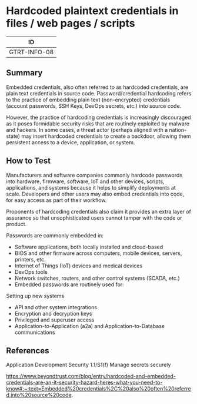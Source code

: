 # Hardcoded plaintext credentials in files / web pages / scripts

|ID          |
|------------|
|GTRT-INFO-08|

## Summary

Embedded credentials, also often referred to as hardcoded credentials, are plain text credentials in source code. Password/credential hardcoding refers to the practice of embedding plain text (non-encrypted) credentials (account passwords, SSH Keys, DevOps secrets, etc.) into source code.

However, the practice of hardcoding credentials is increasingly discouraged as it poses formidable security risks that are routinely exploited by malware and hackers. In some cases, a threat actor (perhaps aligned with a nation-state) may insert hardcoded credentials to create a backdoor, allowing them persistent access to a device, application, or system.

## How to Test

Manufacturers and software companies commonly hardcode passwords into hardware, firmware, software, IoT and other devices, scripts, applications, and systems because it helps to simplify deployments at scale. Developers and other users may also embed credentials into code, for easy access as part of their workflow.

Proponents of hardcoding credentials also claim it provides an extra layer of assurance so that unsophisticated users cannot tamper with the code or product.

Passwords are commonly embedded in:

- Software applications, both locally installed and cloud-based
- BIOS and other firmware across computers, mobile devices, servers, printers, etc.
- Internet of Things (IoT) devices and medical devices
- DevOps tools
- Network switches, routers, and other control systems (SCADA, etc.)
- Embedded passwords are routinely used for:

Setting up new systems
- API and other system integrations
- Encryption and decryption keys
- Privileged and superuser access
- Application-to-Application (a2a) and Application-to-Database communications

## References

Application Development Security 1.1/S1(f) Manage secrets securely

https://www.beyondtrust.com/blog/entry/hardcoded-and-embedded-credentials-are-an-it-security-hazard-heres-what-you-need-to-know#:~:text=Embedded%20credentials%2C%20also%20often%20referred,into%20source%20code.
